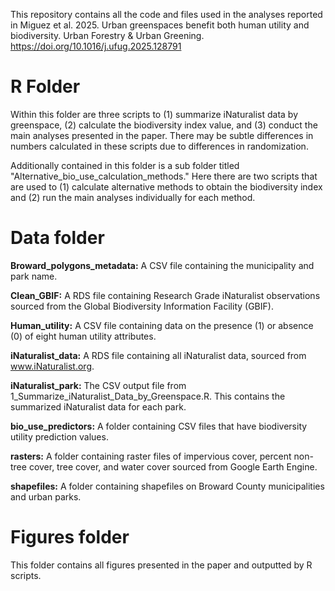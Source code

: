 This repository contains all the code and files used in the analyses reported in Miguez et al. 2025. Urban greenspaces benefit both human utility and biodiversity. Urban Forestry & Urban Greening. https://doi.org/10.1016/j.ufug.2025.128791 

# R Folder

Within this folder are three scripts to (1) summarize iNaturalist data by greenspace, (2) calculate the biodiversity index value, and (3) conduct the main analyses presented in the paper. There may be subtle differences in numbers calculated in these scripts due to differences in randomization.

Additionally contained in this folder is a sub folder titled "Alternative_bio_use_calculation_methods." Here there are two scripts that are used to (1) calculate alternative methods to obtain the biodiversity index and (2) run the main analyses individually for each method.

# Data folder

**Broward_polygons_metadata:** A CSV file containing the municipality and park name.

**Clean_GBIF:** A RDS file containing Research Grade iNaturalist observations sourced from the Global Biodiversity Information Facility (GBIF).

**Human_utility:** A CSV file containing data on the presence (1) or absence (0) of eight human utility attributes.

**iNaturalist_data:** A RDS file containing all iNaturalist data, sourced from www.iNaturalist.org.

**iNaturalist_park:** The CSV output file from 1_Summarize_iNaturalist_Data_by_Greenspace.R. This contains the summarized iNaturalist data for each park.

**bio_use_predictors:** A folder containing CSV files that have biodiversity utility prediction values.

**rasters:** A folder containing raster files of impervious cover, percent non-tree cover, tree cover, and water cover sourced from Google Earth Engine.

**shapefiles:** A folder containing shapefiles on Broward County municipalities and urban parks.

# Figures folder

This folder contains all figures presented in the paper and outputted by R scripts.

